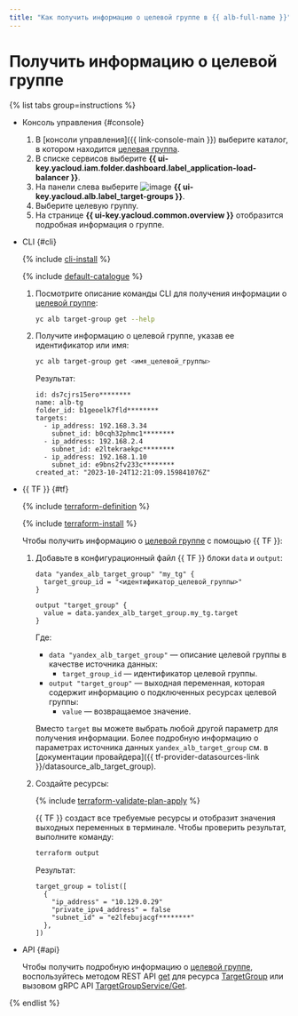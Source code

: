 ```yaml
---
title: "Как получить информацию о целевой группе в {{ alb-full-name }}"
---
```


# Получить информацию о целевой группе

{% list tabs group=instructions %}

- Консоль управления {#console}

  1. В [консоли управления]({{ link-console-main }}) выберите каталог, в котором находится [целевая группа](../concepts/target-group.md).
  1. В списке сервисов выберите **{{ ui-key.yacloud.iam.folder.dashboard.label_application-load-balancer }}**.
  1. На панели слева выберите ![image](../../_assets/console-icons/target.svg) **{{ ui-key.yacloud.alb.label_target-groups }}**.
  1. Выберите целевую группу.
  1. На странице **{{ ui-key.yacloud.common.overview }}** отобразится подробная информация о группе.

- CLI {#cli}

  {% include [cli-install](../../_includes/cli-install.md) %}

  {% include [default-catalogue](../../_includes/default-catalogue.md) %}

  1. Посмотрите описание команды CLI для получения информации о [целевой группе](../concepts/target-group.md):

      ```bash
      yc alb target-group get --help
      ```

  1. Получите информацию о целевой группе, указав ее идентификатор или имя:

      ```bash
      yc alb target-group get <имя_целевой_группы>
      ```

      Результат:

      ```text
      id: ds7cjrs15ero********
      name: alb-tg
      folder_id: b1geoelk7fld********
      targets:
        - ip_address: 192.168.3.34
          subnet_id: b0cqh32phmc1********
        - ip_address: 192.168.2.4
          subnet_id: e2ltekraekpc********
        - ip_address: 192.168.1.10
          subnet_id: e9bns2fv233c********
      created_at: "2023-10-24T12:21:09.159841076Z"
      ```

- {{ TF }} {#tf}

  {% include [terraform-definition](../../_tutorials/_tutorials_includes/terraform-definition.md) %}

  {% include [terraform-install](../../_includes/terraform-install.md) %}

  Чтобы получить информацию о [целевой группе](../concepts/target-group.md) с помощью {{ TF }}:

  1. Добавьте в конфигурационный файл {{ TF }} блоки `data` и `output`:

      ```hcl
      data "yandex_alb_target_group" "my_tg" {
        target_group_id = "<идентификатор_целевой_группы>"
      }

      output "target_group" {
        value = data.yandex_alb_target_group.my_tg.target
      }
      ```

      Где:

      * `data "yandex_alb_target_group"` — описание целевой группы в качестве источника данных:
        * `target_group_id` — идентификатор целевой группы.
      * `output "target_group"` — выходная переменная, которая содержит информацию о подключенных ресурсах целевой группы:
        * `value` — возвращаемое значение.

      Вместо `target` вы можете выбрать любой другой параметр для получения информации. Более подробную информацию о параметрах источника данных `yandex_alb_target_group` см. в [документации провайдера]({{ tf-provider-datasources-link }}/datasource_alb_target_group).

  1. Создайте ресурсы:

      {% include [terraform-validate-plan-apply](../../_tutorials/_tutorials_includes/terraform-validate-plan-apply.md) %}

      {{ TF }} создаст все требуемые ресурсы и отобразит значения выходных переменных в терминале. Чтобы проверить результат, выполните команду:

      ```bash
      terraform output
      ```

      Результат:

      ```text      
      target_group = tolist([
        {
          "ip_address" = "10.129.0.29"
          "private_ipv4_address" = false
          "subnet_id" = "e2lfebujacgf********"
        },
      ])
      ```

- API {#api}

  Чтобы получить подробную информацию о [целевой группе](../concepts/target-group.md), воспользуйтесь методом REST API [get](../api-ref/TargetGroup/get.md) для ресурса [TargetGroup](../api-ref/TargetGroup/index.md) или вызовом gRPC API [TargetGroupService/Get](../api-ref/grpc/target_group_service.md#Get).

{% endlist %}
